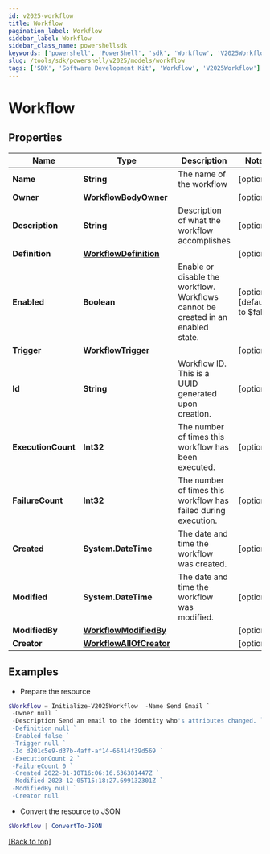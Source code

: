 ```yaml
---
id: v2025-workflow
title: Workflow
pagination_label: Workflow
sidebar_label: Workflow
sidebar_class_name: powershellsdk
keywords: ['powershell', 'PowerShell', 'sdk', 'Workflow', 'V2025Workflow']
slug: /tools/sdk/powershell/v2025/models/workflow
tags: ['SDK', 'Software Development Kit', 'Workflow', 'V2025Workflow']
---
```


# Workflow

## Properties

| Name | Type | Description | Notes |
| --- | --- | --- | --- |
| **Name** | **String** | The name of the workflow | [optional] |
| **Owner** | [**WorkflowBodyOwner**](workflow-body-owner) |  | [optional] |
| **Description** | **String** | Description of what the workflow accomplishes | [optional] |
| **Definition** | [**WorkflowDefinition**](workflow-definition) |  | [optional] |
| **Enabled** | **Boolean** | Enable or disable the workflow. Workflows cannot be created in an enabled state. | [optional] [default to $false] |
| **Trigger** | [**WorkflowTrigger**](workflow-trigger) |  | [optional] |
| **Id** | **String** | Workflow ID. This is a UUID generated upon creation. | [optional] |
| **ExecutionCount** | **Int32** | The number of times this workflow has been executed. | [optional] |
| **FailureCount** | **Int32** | The number of times this workflow has failed during execution. | [optional] |
| **Created** | **System.DateTime** | The date and time the workflow was created. | [optional] |
| **Modified** | **System.DateTime** | The date and time the workflow was modified. | [optional] |
| **ModifiedBy** | [**WorkflowModifiedBy**](workflow-modified-by) |  | [optional] |
| **Creator** | [**WorkflowAllOfCreator**](workflow-all-of-creator) |  | [optional] |

## Examples

- Prepare the resource

```powershell
$Workflow = Initialize-V2025Workflow  -Name Send Email `
 -Owner null `
 -Description Send an email to the identity who's attributes changed. `
 -Definition null `
 -Enabled false `
 -Trigger null `
 -Id d201c5e9-d37b-4aff-af14-66414f39d569 `
 -ExecutionCount 2 `
 -FailureCount 0 `
 -Created 2022-01-10T16:06:16.636381447Z `
 -Modified 2023-12-05T15:18:27.699132301Z `
 -ModifiedBy null `
 -Creator null
```

- Convert the resource to JSON

```powershell
$Workflow | ConvertTo-JSON
```

[[Back to top]](#)
